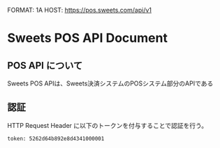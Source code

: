FORMAT: 1A
HOST: https://pos.sweets.com/api/v1

# Sweets POS API Document

## POS API について
Sweets POS APIは、Sweets決済システムのPOSシステム部分のAPIである

## 認証
HTTP Request Header に以下のトークンを付与することで認証を行う。
```http
token: 5262d64b892e8d4341000001
```
